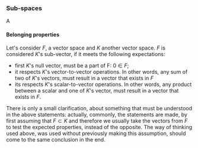 ### Sub-spaces
A

#### Belonging properties
Let's consider $F$, a vector space and $K$ another vector space. $F$ is considered $K$'s sub-vector, if it meets the following expectations:
- first $K$'s null vector, must be a part of F: $0 \in F$;
- it respects $K$'s vector-to-vector operations. In other words, any sum of two of $K$'s vectors, must result in a vector that exists in $F$
- its respects $K$'s scalar-to-vector operations. In other words, any product between a scalar and one of $K$'s vector, must result in a vector that exists in $F$.

There is only a small clarification, about something that must be understood in the above statements: actually, commonly, the statements are made, by first assuming that $F \subset K$ and therefore we usually take the vectors from $F$ to test the expected properties, instead of the opposite. 
The way of thinking used above, was used without previously making this assumption, should come to the same conclusion in the end.